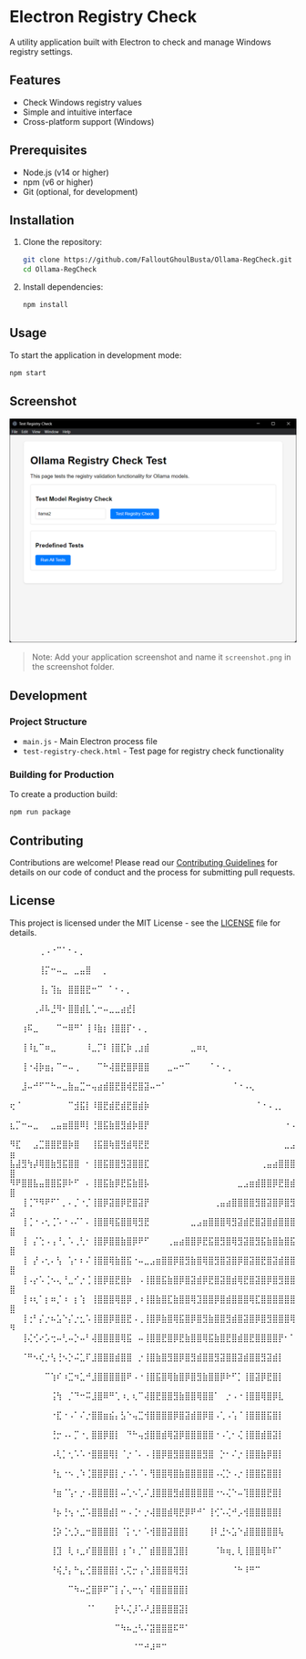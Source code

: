 # Electron Registry Check

A utility application built with Electron to check and manage Windows registry settings.

## Features

- Check Windows registry values
- Simple and intuitive interface
- Cross-platform support (Windows)

## Prerequisites

- Node.js (v14 or higher)
- npm (v6 or higher)
- Git (optional, for development)

## Installation

1. Clone the repository:
   ```bash
   git clone https://github.com/FalloutGhoulBusta/Ollama-RegCheck.git
   cd Ollama-RegCheck
   ```

2. Install dependencies:
   ```bash
   npm install
   ```

## Usage

To start the application in development mode:

```bash
npm start
```

## Screenshot

![Application Screenshot](./screenshots/screenshot.png "Electron Registry Check Screenshot")

> Note: Add your application screenshot and name it `screenshot.png` in the screenshot folder.

## Development

### Project Structure

- `main.js` - Main Electron process file
- `test-registry-check.html` - Test page for registry check functionality

### Building for Production

To create a production build:

```bash
npm run package
```

## Contributing

Contributions are welcome! Please read our [Contributing Guidelines](CONTRIBUTING.md) for details on our code of conduct and the process for submitting pull requests.

## License

This project is licensed under the MIT License - see the [LICENSE](LICENSE) file for details.

⠀⠀⠀⠀⠀⢀⠠⠐⠉⠁⠂⠄⡀⠀⠀⠀⠀⠀⠀⠀⠀⠀⠀⠀⠀⠀⠀⠀⠀⠀⠀⠀⠀⠀⠀⠀⠀⠀⠀⠀⠀⠀⠀⠀⠀⠀⠀⠀⠀⠀
⠀⠀⠀⠀⠀⢸⡍⠒⠤⣀⠀⣀⣤⣿⠀⠀⡀⠀⠀⠀⠀⠀⠀⠀⠀⠀⠀⠀⠀⠀⠀⠀⠀⠀⠀⠀⠀⠀⠀⠀⠀⠀⠀⠀⠀⠀⠀⠀⠀⠀
⠀⠀⠀⠀⠀⢸⡄⢹⣦⠀⣿⣿⣿⣟⠒⠉⠀⠁⠂⠄⡀⠀⠀⠀⠀⠀⠀⠀⠀⠀⠀⠀⠀⠀⠀⠀⠀⠀⠀⠀⠀⠀⠀⠀⠀⠀⠀⠀⠀⠀
⠀⠀⠀⠀⢀⠼⠧⣘⠻⠂⣿⣿⣾⣇⢁⠒⠤⣀⣀⣴⣞⡇⠀⠀⠀⠀⠀⠀⠀⠀⠀⠀⠀⠀⠀⠀⠀⠀⠀⠀⠀⠀⠀⠀⠀⠀⠀⠀⠀⠀
⠀⠀⢰⠯⣀⠀⠀⠀⠉⠒⠿⠛⠁⢸⠸⣷⡆⢸⣿⣿⡏⠂⠄⡀⠀⠀⠀⠀⠀⠀⠀⠀⠀⠀⠀⠀⠀⠀⠀⠀⠀⠀⠀⠀⠀⠀⠀⠀⠀⠀
⠀⠀⢸⠸⣆⠉⠶⣀⠀⠀⠀⠀⠀⠸⣀⡉⠇⢸⣿⣏⡷⢀⣰⣾⠀⠀⠀⠀⠀⠀⠀⣀⠶⢆⠀⠀⠀⠀⠀⠀⠀⠀⠀⠀⠀⠀⠀⠀⠀⠀
⠀⠀⢸⠐⢼⡷⣶⡄⠉⠒⠤⢀⠀⠀⠀⠉⠓⢼⣿⣟⣿⡿⣿⣿⠀⠀⠀⣀⠤⠒⠉⠀⠀⠀⠈⠐⠠⢀⠀⠀⠀⠀⠀⠀⠀⠀⠀⠀⠀⠀
⠀⠀⣸⠤⠚⠋⠉⠓⠤⣀⣷⣤⣉⠒⢤⣴⣾⣿⣟⣿⢾⣟⣿⣽⠤⠒⠁⠀⠀⠀⠀⠀⠀⠀⠀⠀⠀⠀⠈⠐⠠⢄⠀⠀⠀⠀⠀⠀⠀⠀
⢖⠈⠀⠀⠀⠀⠀⠀⠀⠀⠉⣺⣯⡇⠸⣿⣟⣾⣟⣾⣟⣿⣾⡷⠀⠀⠀⠀⠀⠀⠀⠀⠀⠀⠀⠀⠀⠀⠀⠀⠀⠀⠈⠐⠠⢀⡀⠀⠀⠀
⣆⡉⠒⠤⣀⠀⠀⣀⣤⣶⣿⣿⠿⡇⢘⣿⣯⣷⣿⣻⣾⡷⣿⡟⠀⠀⠀⠀⠀⠀⠀⠀⠀⠀⠀⠀⠀⠀⠀⠀⠀⠀⠀⠀⠀⠀⠀⠐⠠⠀
⠻⣏⠀⠀⣠⣉⣿⣿⣟⣿⡷⣿⠀⠀⢸⣯⣿⢷⣿⣻⣾⢿⣟⣟⠀⠀⠀⠀⠀⠀⠀⠀⠀⠀⠀⠀⠀⠀⠀⠀⠀⠀⠀⠀⠀⠀⠀⣀⣠⣶
⣧⣼⣻⢳⡼⢿⣿⣷⣻⣯⣿⣿⠀⠂⢸⣿⣯⣿⣿⣻⣽⣿⣿⣏⠀⠀⠀⠀⠀⠀⠀⠀⠀⠀⠀⠀⠀⠀⠀⠀⠀⠀⠀⢀⣤⣴⣿⣿⣿⣿
⠻⠟⣿⣿⣧⣤⣿⣿⣯⡿⠗⠋⠀⠄⢸⣿⣯⣷⡿⣟⣯⣷⣿⡧⠀⠀⠀⠀⠀⠀⠀⠀⠀⠀⠀⠀⠀⠀⠀⣀⣠⣶⣾⣿⣿⡿⣟⣿⣾⣿
⠀⠀⢸⢈⠙⠻⠟⠋⠁⡀⠄⡈⠐⡈⢸⣿⡿⣽⣿⡿⣟⣿⣽⡟⠀⠀⠀⠀⠀⠀⠀⠀⠀⠀⠀⢀⣤⣴⣿⣿⣿⣿⣻⣿⣽⣿⡿⣿⣻⣽
⠀⠀⢸⢈⠐⠠⢂⢈⠡⠐⠠⠌⠁⠄⢸⣿⣿⢿⣯⣿⣿⢿⣻⣟⠀⠀⠀⠀⠀⠀⠀⣀⣠⣶⣿⣿⣿⢿⣻⣽⣾⣟⣿⣽⣿⣾⣿⣿⣿⣿
⠀⠀⢸⠀⡌⢑⠠⢠⠘⡀⠡⢀⢃⠂⢸⣿⡿⣿⣿⣷⣿⡿⠟⠋⠀⠀⠀⢀⣤⣴⣿⣿⡿⣟⣯⣿⣻⣿⢿⣻⣽⣿⣻⣯⣷⣿⣷⣿⣯⣿
⠀⠀⢸⠀⡜⠠⢂⠄⢣⠀⢡⠂⠆⠌⢸⣿⣿⢿⣷⣿⣯⠐⠤⣀⣠⣶⣿⣿⡿⣿⣻⣷⣿⢿⣿⣻⣿⣽⣿⡿⣿⣽⣿⣟⣿⣽⣾⣿⣿⣿
⠀⠀⢸⠠⡔⠡⢈⠢⢄⠘⣀⠊⡐⢈⢸⣿⡿⣿⣟⣿⡷⠀⠠⢸⣿⣿⣯⣷⣿⡿⣿⣽⣾⡿⣟⣿⣽⣿⣾⢿⣟⣿⣽⣿⡿⣿⣻⣿⣿⣿
⠀⠀⢸⠰⢆⠁⡆⠶⡈⠰⠀⡆⢱⠀⢸⣿⣿⣿⢿⣿⡿⢀⠰⢸⣿⣷⣿⣏⣷⣿⣿⢿⣹⣿⣿⡿⣿⣾⣿⣿⣿⢿⣏⣿⣿⣿⣿⣿⣿⣿
⠀⠀⢸⢐⠃⡌⡐⠦⣡⠑⡌⡐⣂⠡⢸⣿⣿⡿⣿⣿⣟⠠⢀⢸⣿⡿⣷⣿⢿⣯⣿⡿⣿⣻⣷⣿⣿⣻⣾⣿⣽⣿⡿⣿⣻⣿⣿⣿⢿⠻
⠀⠀⢸⢌⢊⠔⡡⢒⠤⢃⠤⡑⠤⠃⢼⣿⣿⣿⣿⢿⣯⠀⠤⢸⣿⣿⣟⣿⡿⣟⣷⣿⣿⢿⣯⣷⣿⣟⣿⣾⣿⣟⣿⣿⣿⣿⡟⠂⠁⠀
⠀⠀⠈⠛⠢⢎⡐⢣⢘⠢⡑⠬⣁⠏⣸⣿⣿⣿⣾⣿⣿⠀⡐⢸⣿⣷⣿⣻⣿⡿⣿⣻⣾⣿⣿⣻⣽⣿⣿⣽⣾⣿⣿⣻⣽⣾⡇⠀⠀⠀
⠀⠀⠀⠀⠀⠀⠉⢱⠎⠰⣉⠲⣁⠚⣸⣿⣿⣿⣿⣿⠟⠠⠐⢸⣿⣯⣿⢿⣷⣿⡿⣿⣻⣷⣿⣿⡿⠗⠋⡁⢸⣿⣽⡿⣟⣿⡇⠀⠀⠀
⠀⠀⠀⠀⠀⠀⠀⢨⢳⠀⡈⠙⠒⠭⣸⣿⠿⠛⢁⠰⡀⢆⠉⢼⣿⣟⣿⣿⣻⣷⣿⣿⢿⣿⣿⠁⠀⡐⠠⠐⢸⣿⣿⢿⣿⡿⣇⠀⠀⠀
⠀⠀⠀⠀⠀⠀⠀⠐⣏⠐⠠⠁⠌⡐⣿⣿⣶⣮⡄⣣⠑⢤⣉⢺⣿⣿⣿⣿⡿⣿⣽⣾⣿⡿⣿⠠⢁⠠⢡⠈⢸⣿⣿⣿⣯⣿⡇⠀⠀⠀
⠀⠀⠀⠀⠀⠀⠀⢘⡒⠠⠄⡉⠐⡀⣿⣿⡿⣿⡇⠀⠙⠓⢤⣺⣿⣿⣾⢿⣽⡿⣿⣿⣿⣿⣿⠐⠠⢁⠂⢌⢸⣿⣿⣾⣿⣽⡇⠀⠀⠀
⠀⠀⠀⠀⠀⠀⠀⠠⢇⡁⢂⠡⠡⠐⣿⣿⣿⢿⡇⠈⡐⠈⠄⠠⢸⣿⡿⣿⣻⣿⣿⣿⣿⣻⣿⠀⡑⠂⠌⡐⢸⣿⣿⣷⡿⣿⡇⠀⠀⠀
⠀⠀⠀⠀⠀⠀⠀⠘⣆⠐⠢⢀⠱⢈⣿⣿⡿⣿⡇⡐⠠⠡⠈⠄⢻⣿⣿⢿⣿⣷⣿⣿⣿⣿⣿⠠⢌⡑⠠⡐⢸⣿⣿⣯⣿⣿⡇⠀⠀⠀
⠀⠀⠀⠀⠀⠀⠀⠘⣶⠈⢡⠂⡐⠠⣿⣿⣿⣿⡇⠤⢁⠢⢁⠌⣸⣿⣿⣿⣻⣾⣿⣿⣿⣿⣿⠐⠢⢌⠑⠤⢹⣿⣿⣿⣟⣿⡇⠀⠀⠀
⠀⠀⠀⠀⠀⠀⠀⠘⡦⢘⢢⠐⣈⠡⣿⣿⣿⣾⡇⠒⠠⢈⠂⡐⢼⣿⣿⣾⢿⣟⡿⠟⠚⠁⢸⢊⠡⢌⠚⡠⢺⣿⣿⣿⣿⣿⡇⠀⠀⠀
⠀⠀⠀⠀⠀⠀⠀⢘⡵⢈⢂⡱⣀⠒⣿⣿⣿⣿⡇⠈⡅⢂⠂⠡⢺⣿⣿⣽⣿⣿⡇⠀⠀⠀⢸⠇⣘⠢⣡⠑⣼⣿⣿⣿⣿⣿⢧⠀⠀⠀
⠀⠀⠀⠀⠀⠀⠀⢸⣹⠀⢇⠰⣀⠎⣿⣿⣿⣿⡇⢰⠈⠆⡈⠁⣾⣿⣿⣿⣹⣿⡇⠀⠀⠀⠀⠈⠷⢶⡀⢇⢸⣿⣿⢿⠷⠏⠁⠀⠀⠀
⠀⠀⠀⠀⠀⠀⠀⠘⢮⡘⡄⠓⣄⢊⣿⣿⣿⣿⡇⢂⢍⡒⢠⠑⣸⣿⣿⣿⢿⣻⡇⠀⠀⠀⠀⠀⠀⠀⠈⠓⠸⠛⠉⠀⠀⠀⠀⠀⠀⠀
⠀⠀⠀⠀⠀⠀⠀⠀⠀⠀⠉⠳⠤⣊⣿⡿⠟⠉⡇⡌⢄⠒⢢⠁⢾⣿⣿⣿⣿⣿⡇⠀⠀⠀⠀⠀⠀⠀⠀⠀⠀⠀⠀⠀⠀⠀⠀⠀⠀⠀
⠀⠀⠀⠀⠀⠀⠀⠀⠀⠀⠀⠀⠀⠈⠁⠀⠀⠀⡗⠣⢌⡸⠡⠜⣸⣿⣿⣿⣿⣽⡇⠀⠀⠀⠀⠀⠀⠀⠀⠀⠀⠀⠀⠀⠀⠀⠀⠀⠀⠀
⠀⠀⠀⠀⠀⠀⠀⠀⠀⠀⠀⠀⠀⠀⠀⠀⠀⠀⠉⠳⠦⣐⠣⠌⣽⣿⣿⣿⠯⠛⠁⠀⠀⠀⠀⠀⠀⠀⠀⠀⠀⠀⠀⠀⠀⠀⠀⠀⠀⠀
⠀⠀⠀⠀⠀⠀⠀⠀⠀⠀⠀⠀⠀⠀⠀⠀⠀⠀⠀⠀⠀⠈⠉⠚⠼⠛⠉⠀⠀⠀⠀⠀⠀⠀⠀⠀⠀⠀⠀⠀⠀⠀⠀⠀⠀⠀⠀⠀⠀⠀
